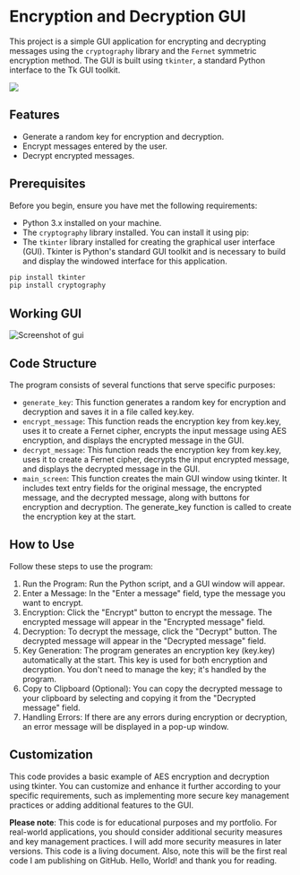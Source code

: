 # Encryption and Decryption GUI

This project is a simple GUI application for encrypting and decrypting messages using the `cryptography` library and the `Fernet` symmetric encryption method. The GUI is built using `tkinter`, a standard Python interface to the Tk GUI toolkit.
<div>
<img src="https://img.shields.io/badge/-Python%20Cryptography-3776AB?style=for-the-badge&logo=python&logoColor=white" />
  
</div>

## Features

- Generate a random key for encryption and decryption.
- Encrypt messages entered by the user.
- Decrypt encrypted messages.

## Prerequisites

Before you begin, ensure you have met the following requirements:

- Python 3.x installed on your machine.
- The `cryptography` library installed. You can install it using pip:
- The `tkinter` library installed for creating the graphical user interface (GUI). Tkinter is Python's standard GUI toolkit and is necessary to build and display the windowed interface for this application.

```bash
pip install tkinter
pip install cryptography
```

## Working GUI 
![Screenshot of gui](https://github.com/BrandonRoos/Encryption-and-Decryption-PY-AES/assets/28285286/cf699e80-c8ae-4c33-81bf-b603be465d47)

## Code Structure
The program consists of several functions that serve specific purposes:

- `generate_key`: This function generates a random key for encryption and decryption and saves it in a file called key.key.
- `encrypt_message`: This function reads the encryption key from key.key, uses it to create a Fernet cipher, encrypts the input message using AES encryption, and displays the encrypted message in the GUI.
- `decrypt_message`: This function reads the encryption key from key.key, uses it to create a Fernet cipher, decrypts the input encrypted message, and displays the decrypted message in the GUI.
- `main_screen`: This function creates the main GUI window using tkinter. It includes text entry fields for the original message, the encrypted message, and the decrypted message, along with buttons for encryption and decryption. The generate_key function is called to create the encryption key at the start.

## How to Use
Follow these steps to use the program:
1. Run the Program: Run the Python script, and a GUI window will appear.
2. Enter a Message: In the "Enter a message" field, type the message you want to encrypt.
3. Encryption: Click the "Encrypt" button to encrypt the message. The encrypted message will appear in the "Encrypted message" field.
4. Decryption: To decrypt the message, click the "Decrypt" button. The decrypted message will appear in the "Decrypted message" field.
5. Key Generation: The program generates an encryption key (key.key) automatically at the start. This key is used for both encryption and decryption. You don't need to manage the key; it's handled by the program.
6. Copy to Clipboard (Optional): You can copy the decrypted message to your clipboard by selecting and copying it from the "Decrypted message" field.
7. Handling Errors: If there are any errors during encryption or decryption, an error message will be displayed in a pop-up window.


## Customization
This code provides a basic example of AES encryption and decryption using tkinter. You can customize and enhance it further according to your specific requirements, such as implementing more secure key management practices or adding additional features to the GUI.

**Please note**: This code is for educational purposes and my portfolio. For real-world applications, you should consider additional security measures and key management practices. I will add more security measures in later versions. This code is a living document. Also, note this will be the first real code I am publishing on GitHub. Hello, World! and thank you for reading.



  



